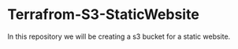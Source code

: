 # Terrafrom-S3-StaticWebsite
In this repository we will be creating a s3 bucket for a static website.
